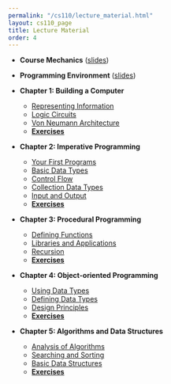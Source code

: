 ```yaml
---
permalink: "/cs110/lecture_material.html"
layout: cs110_page
title: Lecture Material
order: 4
---
```


- **Course Mechanics** ([slides](https://www.cs.umb.edu/~siyer/teaching/cs110/course_mechanics.pdf))

- **Programming Environment** ([slides](https://www.cs.umb.edu/~siyer/teaching/cs110/programming_environment.pdf))

- **Chapter 1: Building a Computer**
  - [Representing Information](https://www.cs.umb.edu/~siyer/teaching/cs110/representing_information.pdf)
  - [Logic Circuits](https://www.cs.umb.edu/~siyer/teaching/cs110/logic_circuits.pdf)
  - [Von Neumann Architecture](https://www.cs.umb.edu/~siyer/teaching/cs110/vonneumann_architecture.pdf)
  - [**Exercises**](https://www.cs.umb.edu/~siyer/teaching/cs110/building_a_computer_exercises.pdf) 

- **Chapter 2: Imperative Programming**
  - [Your First Programs](https://www.cs.umb.edu/~siyer/teaching/cs110/your_first_programs.pdf)
  - [Basic Data Types](https://www.cs.umb.edu/~siyer/teaching/cs110/basic_data_types.pdf)
  - [Control Flow](https://www.cs.umb.edu/~siyer/teaching/cs110/control_flow.pdf)
  - [Collection Data Types](https://www.cs.umb.edu/~siyer/teaching/cs110/collection_data_types.pdf)
  - [Input and Output](https://www.cs.umb.edu/~siyer/teaching/cs110/input_and_output.pdf)
  - [**Exercises**](https://www.cs.umb.edu/~siyer/teaching/cs110/imperative_programming_exercises.pdf) 

- **Chapter 3: Procedural Programming**
  - [Defining Functions](https://www.cs.umb.edu/~siyer/teaching/cs110/defining_functions.pdf)
  - [Libraries and Applications](https://www.cs.umb.edu/~siyer/teaching/cs110/libraries_and_applications.pdf)
  - [Recursion](https://www.cs.umb.edu/~siyer/teaching/cs110/recursion.pdf)
  - [**Exercises**](https://www.cs.umb.edu/~siyer/teaching/cs110/procedural_programming_exercises.pdf) 

- **Chapter 4: Object-oriented Programming**
  - [Using Data Types](https://www.cs.umb.edu/~siyer/teaching/cs110/using_data_types.pdf)
  - [Defining Data Types](https://www.cs.umb.edu/~siyer/teaching/cs110/defining_data_types.pdf)
  - [Design Principles](https://www.cs.umb.edu/~siyer/teaching/cs110/design_principles.pdf)
  - [**Exercises**](https://www.cs.umb.edu/~siyer/teaching/cs110/object_oriented_programming_exercises.pdf) 

- **Chapter 5: Algorithms and Data Structures**
  - [Analysis of Algorithms](https://www.cs.umb.edu/~siyer/teaching/cs110/analysis_of_algorithms.pdf)
  - [Searching and Sorting](https://www.cs.umb.edu/~siyer/teaching/cs110/searching_and_sorting.pdf)
  - [Basic Data Structures](https://www.cs.umb.edu/~siyer/teaching/cs110/basic_data_structures.pdf)
  - [**Exercises**](https://www.cs.umb.edu/~siyer/teaching/cs110/algorithms_and_data_structures_exercises.pdf) 
 
